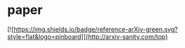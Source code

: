 # paper
[![https://img.shields.io/badge/reference-arXiv-green.svg?style=flat&logo=pinboard]](http://arxiv-sanity.com/top)
